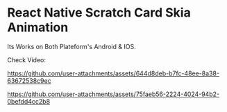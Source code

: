 # React Native Scratch Card Skia Animation 

Its Works on Both Plateform's Android & IOS.

Check Video:




https://github.com/user-attachments/assets/644d8deb-b7fc-48ee-8a38-63672538c9ec



https://github.com/user-attachments/assets/75faeb56-2224-4024-94b2-0befdd4cc2b8

